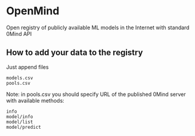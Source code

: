# OpenMind
Open registry of publicly available ML models in the Internet with standard 0Mind API

## How to add your data to the registry
Just append files
```
models.csv
pools.csv
```

Note: in pools.csv you should specify URL of the published 0Mind server with available methods:
```
info
model/info
model/list
model/predict
```
